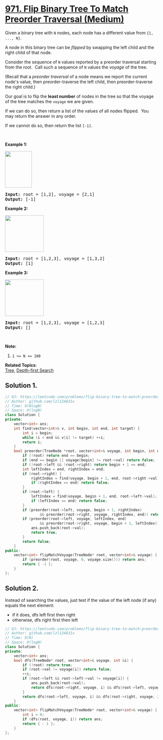 # [971. Flip Binary Tree To Match Preorder Traversal (Medium)](https://leetcode.com/problems/flip-binary-tree-to-match-preorder-traversal/)

<p>Given a binary tree with <code>N</code> nodes, each node has a different value from&nbsp;<code>{1, ..., N}</code>.</p>

<p>A node in this binary tree can be <em>flipped</em>&nbsp;by swapping the left child and the right child of that node.</p>

<p>Consider the sequence of&nbsp;<code>N</code> values reported by a preorder traversal starting from the root.&nbsp; Call such a sequence of <code>N</code> values the&nbsp;<em>voyage</em>&nbsp;of the tree.</p>

<p>(Recall that a <em>preorder traversal</em>&nbsp;of a node means we report the current node's value, then preorder-traverse the left child, then preorder-traverse the right child.)</p>

<p>Our goal is to flip the <strong>least number</strong> of nodes in the tree so that the voyage of the tree matches the <code>voyage</code> we are given.</p>

<p>If we can do so, then return a&nbsp;list&nbsp;of the values of all nodes flipped.&nbsp; You may return the answer in any order.</p>

<p>If we cannot do so, then return the list <code>[-1]</code>.</p>

<p>&nbsp;</p>

<div>
<p><strong>Example 1:</strong></p>

<p><strong><img alt="" src="https://assets.leetcode.com/uploads/2019/01/02/1219-01.png" style="width: 88px; height: 120px;"></strong></p>

<pre><strong>Input: </strong>root = <span id="example-input-1-1">[1,2]</span>, voyage = <span id="example-input-1-2">[2,1]</span>
<strong>Output: </strong><span id="example-output-1">[-1]</span>
</pre>

<div>
<p><strong>Example 2:</strong></p>

<p><strong><img alt="" src="https://assets.leetcode.com/uploads/2019/01/02/1219-02.png" style="width: 127px; height: 120px;"></strong></p>

<pre><strong>Input: </strong>root = <span id="example-input-2-1">[1,2,3]</span>, voyage = <span id="example-input-2-2">[1,3,2]</span>
<strong>Output: </strong><span id="example-output-2">[1]</span>
</pre>

<div>
<p><strong>Example 3:</strong></p>

<p><strong><img alt="" src="https://assets.leetcode.com/uploads/2019/01/02/1219-02.png" style="width: 127px; height: 120px;"></strong></p>

<pre><strong>Input: </strong>root = <span id="example-input-3-1">[1,2,3]</span>, voyage = <span id="example-input-3-2">[1,2,3]</span>
<strong>Output: </strong><span id="example-output-3">[]</span>
</pre>

<p>&nbsp;</p>

<p><strong><span>Note:</span></strong></p>

<ol>
	<li><code>1 &lt;= N &lt;= 100</code></li>
</ol>
</div>
</div>
</div>


**Related Topics**:  
[Tree](https://leetcode.com/tag/tree/), [Depth-first Search](https://leetcode.com/tag/depth-first-search/)

## Solution 1.

```cpp
// OJ: https://leetcode.com/problems/flip-binary-tree-to-match-preorder-traversal/
// Author: github.com/lzl124631x
// Time: O(NlogN)
// Space: O(logN)
class Solution {
private:
    vector<int> ans;
    int find(vector<int>& v, int begin, int end, int target) {
        int i = begin;
        while (i < end && v[i] != target) ++i;
        return i;
    }
    bool preorder(TreeNode *root, vector<int>& voyage, int begin, int end) {
        if (!root) return end == begin;
        if (end == begin || voyage[begin] != root->val) return false;
        if (!root->left && !root->right) return begin + 1 == end;
        int leftIndex = end, rightIndex = end;
        if (root->right) {
            rightIndex = find(voyage, begin + 1, end, root->right->val);
            if (rightIndex == end) return false;
        }
        if (root->left) {
            leftIndex = find(voyage, begin + 1, end, root->left->val);
            if (leftIndex == end) return false;
        }
        if (preorder(root->left, voyage, begin + 1, rightIndex)
                && preorder(root->right, voyage, rightIndex, end)) return true;
        if (preorder(root->left, voyage, leftIndex, end)
                && preorder(root->right, voyage, begin + 1, leftIndex)) {
            ans.push_back(root->val);
            return true;
        }
        return false;
    }
public:
    vector<int> flipMatchVoyage(TreeNode* root, vector<int>& voyage) {
        if (preorder(root, voyage, 0, voyage.size())) return ans;
        return { -1 };
    }
};
```

## Solution 2.

Instead of searching the values, just test if the value of the left node (if any) equals the next element:
* if it does, dfs left first then right
* otherwise, dfs right first then left

```cpp
// OJ: https://leetcode.com/problems/flip-binary-tree-to-match-preorder-traversal/
// Author: github.com/lzl124631x
// Time: O(N)
// Space: O(logN)
class Solution {
private:
    vector<int> ans;
    bool dfs(TreeNode* root, vector<int>& voyage, int &i) {
        if (!root) return true;
        if (root->val != voyage[i]) return false;
        ++i;
        if (root->left && root->left->val != voyage[i]) {
            ans.push_back(root->val);
            return dfs(root->right, voyage, i) && dfs(root->left, voyage, i);
        }
        return dfs(root->left, voyage, i) && dfs(root->right, voyage, i);
    }
public:
    vector<int> flipMatchVoyage(TreeNode* root, vector<int>& voyage) {
        int i = 0;
        if (dfs(root, voyage, i)) return ans;
        return { - 1 };
    }
};
```